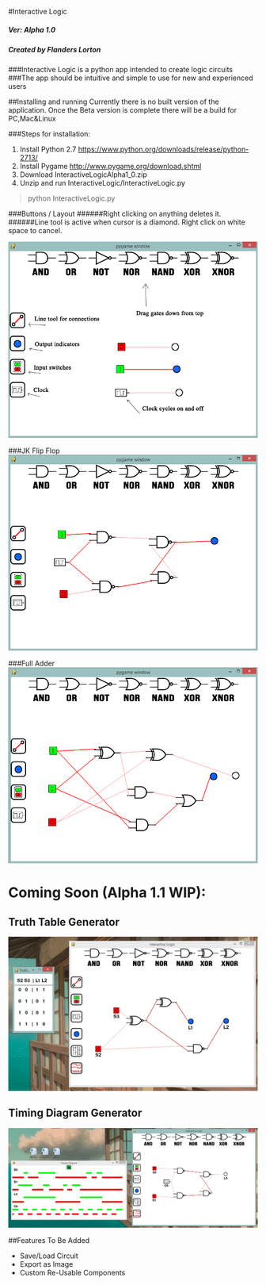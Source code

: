 #Interactive Logic

##### Ver: Alpha 1.0
##### Created by Flanders Lorton

###Interactive Logic is a python app intended to create logic circuits
###The app should be intuitive and simple to use for new and experienced users

##Installing and running
Currently there is no built version of the application. Once the Beta version is complete there will be a build for PC,Mac&Linux

###Steps for installation:
1. Install Python 2.7 https://www.python.org/downloads/release/python-2713/
2. Install Pygame http://www.pygame.org/download.shtml
3. Download InteractiveLogicAlpha1_0.zip
4. Unzip and run InteractiveLogic/InteractiveLogic.py

>python InteractiveLogic.py

###Buttons / Layout
######Right clicking on anything deletes it.
######Line tool is active when cursor is a diamond. Right click on white space to cancel.  


![JK-Flip-flop](Readme_Images/help.png)

###JK Flip Flop
![JK-Flip-flop](Readme_Images/flipflop.png)

###Full Adder
![Full Adder](Readme_Images/adder.png)

# Coming Soon (Alpha 1.1 WIP):

## Truth Table Generator

![TruthTable](Readme_Images/TruthTable.jpg)

## Timing Diagram Generator

![TimingDiagram](Readme_Images/TimingDiagram.jpg)

##Features To Be Added
- Save/Load Circuit
- Export as Image
- Custom Re-Usable Components
